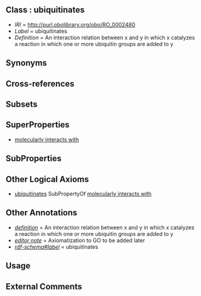 
## Class : ubiquitinates

 * *IRI* = http://purl.obolibrary.org/obo/RO_0002480
 * *Label* = ubiquitinates
 * *Definition* = An interaction relation between x and y in which x catalyzes a reaction in which one or more ubiquitin groups are added to y

## Synonyms


## Cross-references


## Subsets


## SuperProperties

 * [molecularly interacts with](../../RO/36/RO_0002436.md)

## SubProperties


## Other Logical Axioms

 * [ubiquitinates](../../RO/80/RO_0002480.md) SubPropertyOf [molecularly interacts with](../../RO/36/RO_0002436.md)

## Other Annotations

 * *[definition](../../IAO/15/IAO_0000115.md)* = An interaction relation between x and y in which x catalyzes a reaction in which one or more ubiquitin groups are added to y
 * *[editor note](../../IAO/16/IAO_0000116.md)* = Axiomatization to GO to be added later
 * *[rdf-schema#label](../../el/rdf-schema#label.md)* = ubiquitinates

## Usage


## External Comments

